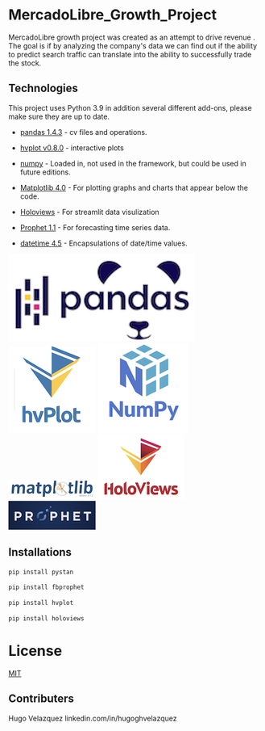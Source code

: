 # MercadoLibre_Growth_Project

MercadoLibre growth project was created as an attempt to drive revenue . The goal is if by analyzing the company's data 
we can find out if the ability to predict search traffic can translate into the ability to successfully trade the stock. 

## Technologies

This project uses Python 3.9 in addition several different add-ons, please make sure they are up to date.

* [pandas 1.4.3](https://github.com/pandas-dev/pandas/blob/main/README.md) - cv files and operations.

* [hvplot v0.8.0](https://qithub.com/holoviz/hvplot#readme) - interactive plots

* [numpy](https://https://numpy.org/) - Loaded in, not used in the framework, but could be used in future editions.

* [Matplotlib 4.0](https://matplotlib.org/) - For plotting graphs and charts that appear below the code.

* [Holoviews](https://holoviews.org/) - For streamlit data visulization

* [Prophet 1.1](https://pypi.org/project/prophet/) - For forecasting time series data.

* [datetime 4.5](https://pypi.org/project/DateTime/) - Encapsulations of date/time values.

![Pandas Logo](images/Pandas.png) ![hv plot logo](images/hvplot.png)
![numpy logo](images/Numpy.png)![matplotlib logo](images/matplotlib.png) ![Holoviews Logo](images/HoloViews.png)
![prophet logo](images/prophet.png)


## Installations

```bash
pip install pystan
```
```bash
pip install fbprophet
```
```bash
pip install hvplot
```
```bash
pip install holoviews
```


# License
[MIT](license)

## Contributers
Hugo Velazquez
linkedin.com/in/hugoghvelazquez
